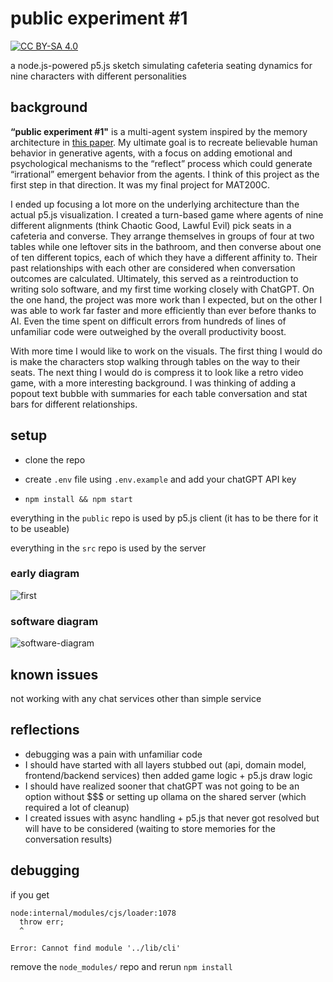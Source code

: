 # public experiment #1

[![CC BY-SA 4.0][cc-by-sa-shield]][cc-by-sa]

[cc-by-sa]: http://creativecommons.org/licenses/by-sa/4.0/
[cc-by-sa-image]: https://licensebuttons.net/l/by-sa/4.0/88x31.png
[cc-by-sa-shield]: https://img.shields.io/badge/License-CC%20BY--SA%204.0-lightgrey.svg

a node.js-powered p5.js sketch simulating cafeteria seating dynamics for nine characters with different personalities

## background

**“public experiment #1"** is a multi-agent system inspired by the memory architecture in [this paper](https://arxiv.org/pdf/2304.03442.pdf).  My ultimate goal is to recreate believable human behavior in generative agents, with a focus on adding emotional and psychological mechanisms to the “reflect” process which could generate “irrational” emergent behavior from the agents. I think of this project as the first step in that direction.  It was my final project for MAT200C.

I ended up focusing a lot more on the underlying architecture than the actual p5.js visualization. I created a turn-based game where agents of nine different alignments (think Chaotic Good, Lawful Evil) pick seats in a cafeteria and converse. They arrange themselves in groups of four at two tables while one leftover sits in the bathroom, and then converse about one of ten different topics, each of which they have a different affinity to. Their past relationships with each other are considered when conversation outcomes are calculated.
Ultimately, this served as a reintroduction to writing solo software, and my first time working closely with ChatGPT.  On the one hand, the project was more work than I expected, but on the other I was able to work far faster and more efficiently than ever before thanks to AI. Even the time spent on difficult errors from hundreds of lines of unfamiliar code were outweighed by the overall productivity boost.  

With more time I would like to work on the visuals. The first thing I would do is make the characters stop walking through tables on the way to their seats. The next thing I would do is compress it to look like a retro video game, with a more interesting background. I was thinking of adding a popout text bubble with summaries for each table conversation and stat bars for different relationships.


## setup

* clone the repo 

* create `.env` file using `.env.example` and add your chatGPT API key

* `npm install && npm start`

everything in the `public` repo is used by p5.js client (it has to be there for it to be useable)

everything in the `src` repo is used by the server

### early diagram
![first](https://github.com/nworb999/public-experiment-1/assets/20407156/7b9ec7ab-5116-4a2d-82dc-9e6db3b3a5eb)

### software diagram
![software-diagram](https://github.com/nworb999/public-experiment-1/assets/20407156/bb48c43a-dc0a-4d88-ac6b-689be801abe3)

## known issues

not working with any chat services other than simple service

## reflections

* debugging was a pain with unfamiliar code
* I should have started with all layers stubbed out (api, domain model, frontend/backend services) then added game logic + p5.js draw logic
* I should have realized sooner that chatGPT was not going to be an option without $$$ or setting up ollama on the shared server (which required a lot of cleanup)
* I created issues with async handling + p5.js that never got resolved but will have to be considered (waiting to store memories for the conversation results)

## debugging

if you get 

```
node:internal/modules/cjs/loader:1078
  throw err;
  ^

Error: Cannot find module '../lib/cli'
```

remove the `node_modules/` repo and rerun `npm install`
